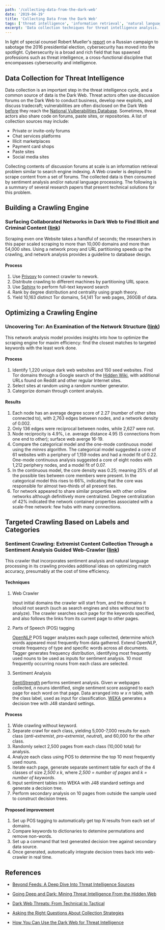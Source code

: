 ```yaml
---
path: '/collecting-data-from-the-dark-web'
date: '2019-04-19'
title: 'Collecting Data From the Dark Web'
tags: ['threat intelligence', 'information retrieval', 'natural language processing']
excerpt: 'Data collection techniques for threat intelligence analysis.'
---
```

In light of special counsel Robert Mueller's [report](https://www.nytimes.com/interactive/2019/04/18/us/politics/mueller-report-document.html) on a Russian campaign to sabotage the 2016 presidential election, cybersecurity has moved into the spotlight. Cybersecurity is a broad and rich field that has spawned professions such as threat intelligence, a cross-functional discipline that encompasses cybersecurity and intelligence. 

## Data Collection for Threat Intelligence
Data collection is an important step in the threat intelligence cycle, and a common source of data is the Dark Web. Threat actors often use discussion forums on the Dark Web to conduct business, develop new exploits, and discuss tradecraft; vulnerabilities are often disclosed on the Dark Web [before](https://www.recordedfuture.com/vulnerability-disclosure-delay/) they reach the [National Vulberabilities Database](https://nvd.nist.gov/). Sometimes, threat actors also share code on forums, paste sites, or repositories. A list of collection sources may include:

- Private or invite-only forums
- Chat services platforms
- Illicit marketplaces
- Payment card shops
- Paste sites
- Social media sites

Collecting contents of discussion forums at scale is an information retrieval problem similar to search engine indexing. A Web crawler is deployed to scrape content from a set of forums. The collected data is then consumed by sentiment analysis and/or natural language processing. The following is a summary of several research papers that present technical solutions for this problem.

## Building a Crawling Engine
### Surfacing Collaborated Networks in Dark Web to Find Illicit and Criminal Content ([link](https://ieeexplore.ieee.org/document/7745452))
Scraping even one Website takes a handful of seconds; the researchers in this paper scaled scraping to more than 10,000 domains and more than 54,000 sites. Using a network proxy and URL partitioning speeds up the crawling, and network analysis provides a guideline to database design.

#### Process
1. Use [Privoxy](https://en.wikipedia.org/wiki/Privoxy) to connect crawler to nework.
2. Distribute crawling to different machines by partitioning URL space.
3. Use [Sphinx](https://en.wikipedia.org/wiki/Sphinx_(search_engine)) to perform full-text keyword search
4. Rank by degree distribution and centrality using graph theory.
5. Yield 10,163 distinct Tor domains, 54,141 Tor web pages, 260GB of data.

## Optimizing a Crawling Engine
### Uncovering Tor: An Examination of the Network Structure ([link](https://www.hindawi.com/journals/scn/2018/4231326/))
This network analysis model provides insights into how to optimize the scraping engine for maxim efficiency: find the closest matches to targeted keywords with the least work done.

#### Process
1. Identify 1,220 unique dark web websites and 150 seed websites. Find Tor domains through a Google search of the [Hidden Wiki](https://en.wikipedia.org/wiki/The_Hidden_Wiki), with additional URLs found on Reddit and other regular Internet sites.
2. Select sites at random using a random number generator.
3. Categorize domain through content analysis.

#### Results
1. Each node has an average degree score of 2.27 (number of other sites connected to), with 2,763 edges between nodes, and a network density of 0.002.
2. Only 136 edges were reciprocal between nodes, while 2,627 were not.
3. Node reciprocity is 4.9%, i.e. average distance 4.95 (5 connections from one end to other); surface web averge 16-19.
4. Compare the categorical model and the one-mode continuous model using the _minres_ algorithm. The categorical model suggested a core of 61 websites with a periphery of 1,159 nodes and had a model fit of 0.22. One-mode continuous analysis suggested a core of eight nodes with 1,212 periphery nodes, and a model fit of 0.07.
5. In the continuous model, the core density was 0.25; meaning 25% of all the possible ties between core members were present. In the categorical model this rises to 66%, indicating that the core was responsible for almost two-thirds of all present ties.
6. Tor network appeared to share similar properties with other online networks although definitively more centralized. Degree centralization of 42% indicated the network contained properties associated with a scale-free network: few hubs with many connections.

## Targeted Crawling Based on Labels and Categories
### Sentiment Crawling: Extremist Content Collection Through a Sentiment Analysis Guided Web-Crawler ([link](https://ieeexplore.ieee.org/document/7403671))
This crawler that incorporates sentiment analysis and natural language processing in its crawling provides additional ideas on optimizing match accuracy, presumably at the cost of time efficiency.

#### Techniques
1. Web Crawler
    
    Input initial domains the crawler will start from, and the domains it should not search (such as search engines and sites without text to analyze). The crawler searches each page for the keywords specified, and also follows the links from its current page to other pages.

2. Parts of Speech (POS) tagging

    [OpenNLP](https://en.wikipedia.org/wiki/Apache_OpenNLP) POS tagger analyzes each page collected, determine which words appeared most frequently from data gathered. Extend OpenNLP, create frequency of type and specific words across all documents. Tagger generates frequency distribution, identifying most frequently used nouns to be used as inputs for sentiment analysis. 10 most frequently occurring nouns from each class are selected.

3. Sentiment Analysis
    
    [SentiStrength](https://pypi.org/project/sentistrength/) performs sentiment analysis. Given _w_ webpages collected, _n_ nouns identified, single sentiment score assigned to each page for each word on that page. Data arranged into _w x n_ table, with the class label, used as input for classification. [WEKA](https://en.wikipedia.org/wiki/Weka_(machine_learning)) generates a decision tree with J48 standard settings.

#### Process
1. Wide crawling without keyword.
2. Separate crawl for each class, yielding 5,000-7,000 results for each class (_anti-extremist_, _pro-extremist_, _neutral_), and 60,000 for the _other_ class.
3. Randomly select 2,500 pages from each class (10,000 total) for analysis.
4. Analyze each class using POS to determine the top 10 most frequently used nouns.
5. Iterate each page, generate separate sentiment table for each of the 4 classes of size _2,500 x k_, where _2,500 = number of pages_ and _k = number of keywords_.
6. Input sentiment tables into WEKA with J48 standard settings and generate a decision tree.
7. Perform secondary analysis on 10 pages from outside the sample used to construct decision trees.

#### Proposed improvement
1. Set up POS tagging to automatically get top _N_ results from each set of domains.
2. Compare keywords to dictionaries to detemine permutations and remove non-words.
3. Set up a command that test generated decision tree against secondary data source.
4. Once generated, automatically integrate decision trees back into web-crawler in real time.

## References
- [Beyond Feeds: A Deep Dive Into Threat Intelligence Sources](https://www.recordedfuture.com/threat-intelligence-sources/)

- [Going Deep and Dark: Mining Threat Intelligence From the Hidden Web](https://www.recordedfuture.com/dark-web-threat-intelligence/)

- [Dark Web Threats: From Technical to Tactical](https://www.recordedfuture.com/dark-web-threats/)

- [Asking the Right Questions About Collection Strategies](https://www.flashpoint-intel.com/blog/asking-the-right-questions-about-collection-strategies/)

- [How You Can Use the Dark Web for Threat Intelligence](https://go.recordedfuture.com/dark-web)